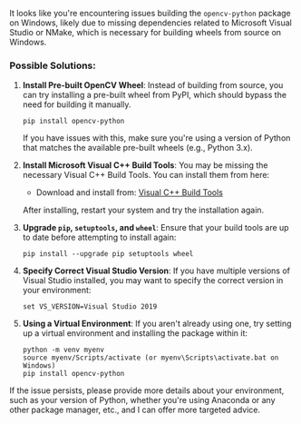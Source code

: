 It looks like you're encountering issues building the `opencv-python` package on Windows, likely due to missing dependencies related to Microsoft Visual Studio or NMake, which is necessary for building wheels from source on Windows.

### Possible Solutions:

1. **Install Pre-built OpenCV Wheel**:
   Instead of building from source, you can try installing a pre-built wheel from PyPI, which should bypass the need for building it manually.
   ```
   pip install opencv-python
   ```
   If you have issues with this, make sure you're using a version of Python that matches the available pre-built wheels (e.g., Python 3.x).

2. **Install Microsoft Visual C++ Build Tools**:
   You may be missing the necessary Visual C++ Build Tools. You can install them from here:
   - Download and install from: [Visual C++ Build Tools](https://visualstudio.microsoft.com/visual-cpp-build-tools/)
   
   After installing, restart your system and try the installation again.

3. **Upgrade `pip`, `setuptools`, and `wheel`**:
   Ensure that your build tools are up to date before attempting to install again:
   ```
   pip install --upgrade pip setuptools wheel
   ```

4. **Specify Correct Visual Studio Version**:
   If you have multiple versions of Visual Studio installed, you may want to specify the correct version in your environment:
   ```
   set VS_VERSION=Visual Studio 2019
   ```

5. **Using a Virtual Environment**:
   If you aren't already using one, try setting up a virtual environment and installing the package within it:
   ```
   python -m venv myenv
   source myenv/Scripts/activate (or myenv\Scripts\activate.bat on Windows)
   pip install opencv-python
   ```

If the issue persists, please provide more details about your environment, such as your version of Python, whether you're using Anaconda or any other package manager, etc., and I can offer more targeted advice.